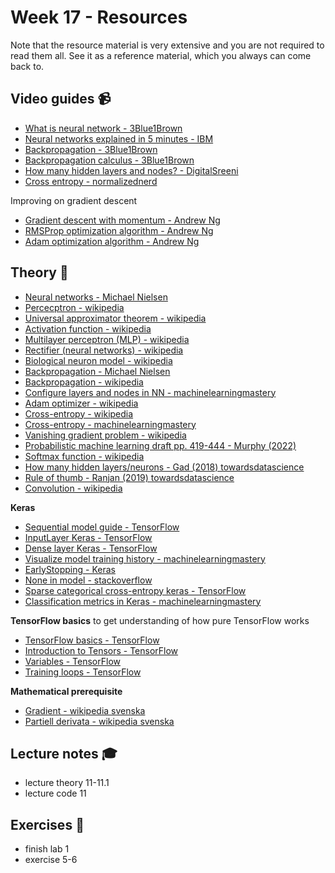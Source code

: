 # Week 17 - Resources

Note that the resource material is very extensive and you are not required to read them all. See it as a reference material, which you always can come back to. 

## Video guides :video_camera:
- [What is neural network - 3Blue1Brown](https://www.youtube.com/watch?v=aircAruvnKk)
- [Neural networks explained in 5 minutes - IBM](https://www.youtube.com/watch?v=jmmW0F0biz0)
- [Backpropagation - 3Blue1Brown](https://www.youtube.com/watch?v=Ilg3gGewQ5U&list=PLZHQObOWTQDNU6R1_67000Dx_ZCJB-3pi&index=3)
- [Backpropagation calculus - 3Blue1Brown](https://www.youtube.com/watch?v=tIeHLnjs5U8&list=PLZHQObOWTQDNU6R1_67000Dx_ZCJB-3pi&index=5)
- [How many hidden layers and nodes? - DigitalSreeni](https://www.youtube.com/watch?v=bqBRET7tbiQ)
- [Cross entropy - normalizednerd](https://www.youtube.com/watch?v=gIx974WtVb4)

Improving on gradient descent
- [Gradient descent with momentum - Andrew Ng](https://www.youtube.com/watch?v=k8fTYJPd3_I)
- [RMSProp optimization algorithm - Andrew Ng](https://www.youtube.com/watch?v=_e-LFe_igno)
- [Adam optimization algorithm - Andrew Ng](https://www.youtube.com/watch?v=JXQT_vxqwIs)

## Theory :book:
- [Neural networks - Michael Nielsen](http://neuralnetworksanddeeplearning.com/chap1.html)
- [Percecptron - wikipedia](https://en.wikipedia.org/wiki/Perceptron)
- [Universal approximator theorem - wikipedia](https://en.wikipedia.org/wiki/Universal_approximation_theorem)
- [Activation function - wikipedia](https://en.wikipedia.org/wiki/Activation_function)
- [Multilayer perceptron (MLP) - wikipedia](https://en.wikipedia.org/wiki/Multilayer_perceptron)
- [Rectifier (neural networks) - wikipedia](https://en.wikipedia.org/wiki/Rectifier_(neural_networks))
- [Biological neuron model - wikipedia](https://en.wikipedia.org/wiki/Biological_neuron_model)
- [Backpropagation - Michael Nielsen](http://neuralnetworksanddeeplearning.com/chap2.html)
- [Backpropagation - wikipedia](https://en.wikipedia.org/wiki/Backpropagation#Motivation)
- [Configure layers and nodes in NN - machinelearningmastery](https://machinelearningmastery.com/how-to-configure-the-number-of-layers-and-nodes-in-a-neural-network/)
- [Adam optimizer - wikipedia](https://en.wikipedia.org/wiki/Stochastic_gradient_descent#Adam)
- [Cross-entropy - wikipedia](https://en.wikipedia.org/wiki/Cross_entropy)
- [Cross-entropy - machinelearningmastery](https://machinelearningmastery.com/cross-entropy-for-machine-learning/)
- [Vanishing gradient problem - wikipedia](https://en.wikipedia.org/wiki/Vanishing_gradient_problem)
- [Probabilistic machine learning draft pp. 419-444 - Murphy (2022)](https://probml.github.io/pml-book/book1.html)
- [Softmax function - wikipedia](https://en.wikipedia.org/wiki/Softmax_function)
- [How many hidden layers/neurons - Gad (2018) towardsdatascience](https://towardsdatascience.com/beginners-ask-how-many-hidden-layers-neurons-to-use-in-artificial-neural-networks-51466afa0d3e)
- [Rule of thumb - Ranjan (2019) towardsdatascience](https://towardsdatascience.com/17-rules-of-thumb-for-building-a-neural-network-93356f9930af)
- [Convolution - wikipedia](https://en.wikipedia.org/wiki/Convolution)

**Keras**

- [Sequential model guide - TensorFlow](https://www.tensorflow.org/guide/keras/sequential_model)
- [InputLayer Keras - TensorFlow](https://www.tensorflow.org/api_docs/python/tf/keras/layers/InputLayer)
- [Dense layer Keras - TensorFlow](https://www.tensorflow.org/api_docs/python/tf/keras/layers/Dense)
- [Visualize model training history - machinelearningmastery](https://machinelearningmastery.com/display-deep-learning-model-training-history-in-keras/)
- [EarlyStopping - Keras](https://keras.io/api/callbacks/early_stopping/)
- [None in model - stackoverflow](https://stackoverflow.com/questions/47240348/what-is-the-meaning-of-the-none-in-model-summary-of-keras)
- [Sparse categorical cross-entropy keras - TensorFlow](https://www.tensorflow.org/api_docs/python/tf/keras/losses/SparseCategoricalCrossentropy?version=nightly)
- [Classification metrics in Keras - machinelearningmastery](https://machinelearningmastery.com/custom-metrics-deep-learning-keras-python/)

**TensorFlow basics** 
to get understanding of how pure TensorFlow works
- [TensorFlow basics - TensorFlow](https://www.tensorflow.org/guide/basics)
- [Introduction to Tensors - TensorFlow](https://www.tensorflow.org/guide/tensor)
- [Variables - TensorFlow](https://www.tensorflow.org/guide/variable)
- [Training loops - TensorFlow](https://www.tensorflow.org/guide/basic_training_loops)

**Mathematical prerequisite**

- [Gradient - wikipedia svenska](<https://sv.wikipedia.org/wiki/Gradient_(matematik)>)
- [Partiell derivata - wikipedia svenska](https://sv.wikipedia.org/wiki/Partiell_derivata)

## Lecture notes :mortar_board:

- lecture theory 11-11.1
- lecture code 11

## Exercises :running:

- finish lab 1 
- exercise 5-6
